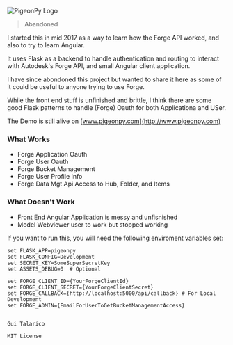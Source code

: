 ![PigeonPy Logo](https://github.com/gtalarico/pigeonpy/blob/master/pigeonpy/static/img/src/logo_logo.png)
> Abandoned



I started this in mid 2017 as a way to learn how the Forge API worked, and also to try to learn Angular.

It uses Flask as a backend to handle authentication and routing to interact with Autodesk's Forge API, and small Angular client application.

I have since abondoned this project but wanted to share it here as some of it could be useful to anyone trying to use Forge. 

While the front end stuff is unfinished and brittle, I think there are some good Flask patterns 
to handle (Forge) Oauth for both Applicationa and USer.

The Demo is still alive on [www.pigeonpy.com](http://www.pigeonpy.com)

### What Works
* Forge Application Oauth
* Forge User Oauth
* Forge Bucket Management
* Forge User Profile Info
* Forge Data Mgt Api Access to Hub, Folder, and Items

### What Doesn't Work
* Front End Angular Application is messy and unfisnished
* Model Webviewer user to work but stopped working


If you want to run this, you will need the following enviroment variables set:

```
set FLASK_APP=pigeonpy
set FLASK_CONFIG=Development
set SECRET_KEY=SomeSuperSecretKey
set ASSETS_DEBUG=0  # Optional

set FORGE_CLIENT_ID={YourForgeClientId}
set FORGE_CLIENT_SECRET={YourForgeClientSecret}
set FORGE_CALLBACK={http://localhost:5000/api/callback} # For Local Development
set FORGE_ADMIN={EmailForUserToGetBucketManagementAccess}


Gui Talarico

MIT License
